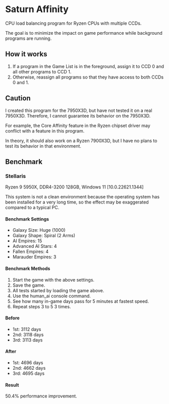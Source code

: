 # Saturn Affinity

CPU load balancing program for Ryzen CPUs with multiple CCDs.

The goal is to minimize the impact on game performance while background programs are running.

## How it works
1. If a program in the Game List is in the foreground, assign it to CCD 0 and all other programs to CCD 1.
2. Otherwise, reassign all programs so that they have access to both CCDs 0 and 1.

## Caution
I created this program for the 7950X3D, but have not tested it on a real 7950X3D. Therefore, I cannot guarantee its behavior on the 7950X3D.

For example, the Core Affinity feature in the Ryzen chipset driver may conflict with a feature in this program.

In theory, it should also work on a Ryzen 7900X3D, but I have no plans to test its behavior in that environment.

## Benchmark

### Stellaris
Ryzen 9 5950X, DDR4-3200 128GB, Windows 11 [10.0.22621.1344]

This system is not a clean environment because the operating system has been installed for a very long time, so the effect may be exaggerated compared to a typical PC.

#### Benchmark Settings
- Galaxy Size: Huge (1000)
- Galaxy Shape: Spiral (2 Arms)
- AI Empires: 15
- Advanced AI Stars: 4
- Fallen Empires: 4
- Marauder Empires: 3

#### Benchmark Methods
1. Start the game with the above settings.
2. Save the game.
3. All tests started by loading the game above.
4. Use the human_ai console command.
5. See how many in-game days pass for 5 minutes at fastest speed.
6. Repeat steps 3 to 5 3 times.

#### Before
- 1st: 3112 days
- 2nd: 3118 days
- 3rd: 3113 days

#### After
- 1st: 4696 days
- 2nd: 4662 days
- 3rd: 4695 days

#### Result
50.4% performance improvement.